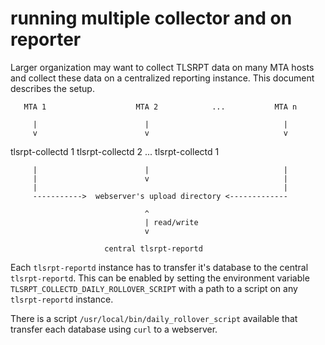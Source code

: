 # running multiple collector and on reporter

Larger organization may want to collect TLSRPT data on many MTA hosts and
collect these data on a centralized reporting instance.
This document describes the setup.

       MTA 1                    MTA 2            ...           MTA n

         |                        |                              |
         v                        v                              v

  tlsrpt-collectd 1        tlsrpt-collectd 2     ...     tlsrpt-collectd 1  

         |                        |                              |
         |                        v                              |
         |                                                       |
         ----------->  webserver's upload directory <-------------

                                  ^
                                  | read/write
                                  v

                         central tlsrpt-reportd

Each `tlsrpt-reportd` instance has to transfer it's database to the central
`tlsrpt-reportd`.
This can be enabled by setting the environment variable
`TLSRPT_COLLECTD_DAILY_ROLLOVER_SCRIPT` with a path to a script on any
`tlsrpt-reportd` instance.

There is a script `/usr/local/bin/daily_rollover_script` available that
transfer each database using `curl` to a webserver.
